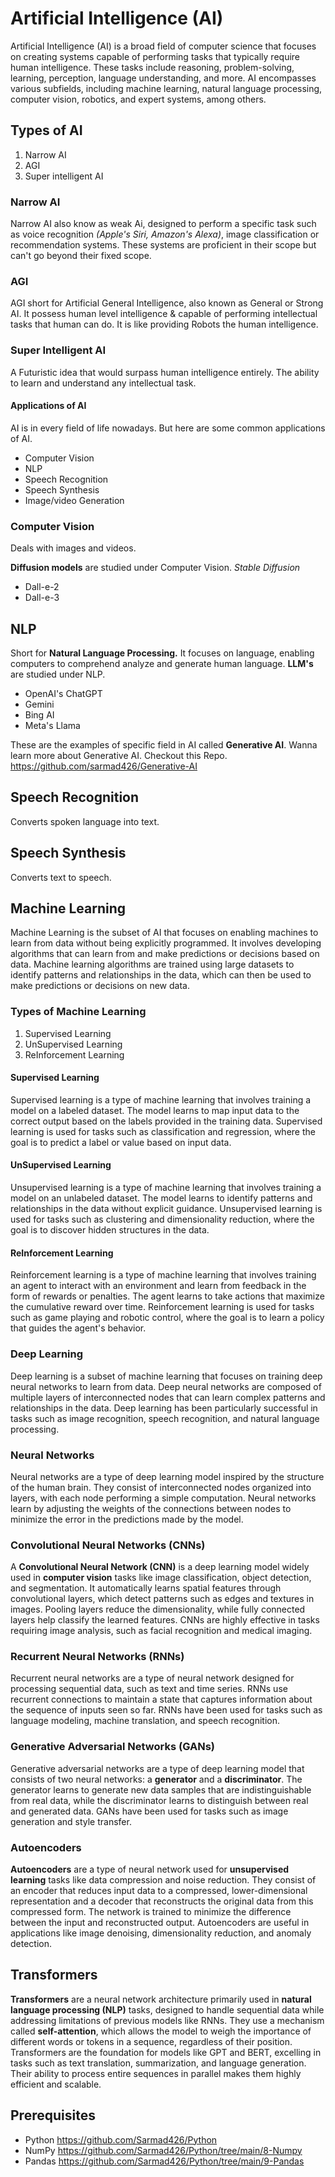 # Artificial Intelligence (AI)

Artificial Intelligence (AI) is a broad field of computer science that focuses on creating systems capable of performing tasks that typically require human intelligence. These tasks include reasoning, problem-solving, learning, perception, language understanding, and more. AI encompasses various subfields, including machine learning, natural language processing, computer vision, robotics, and expert systems, among others.

## Types of AI

1. Narrow AI
2. AGI
3. Super intelligent AI

### Narrow AI

Narrow AI also know as weak Ai, designed to perform a specific task such as voice recognition *(Apple's Siri, Amazon's Alexa)*, image classification or recommendation systems. These systems are proficient in their scope but can't go beyond their fixed scope.

### AGI

AGI short for Artificial General Intelligence, also known as General or Strong AI. It possess human level intelligence & capable of performing intellectual tasks that human can do. It is like providing Robots the human intelligence.

### Super Intelligent AI

A Futuristic idea that would surpass human intelligence entirely. The ability to learn and understand any intellectual task.

#### Applications of AI

AI is in every field of life nowadays. But here are some common applications of AI.

- Computer Vision
- NLP
- Speech Recognition
- Speech Synthesis
- Image/video Generation

### Computer Vision

Deals with images and videos.

**Diffusion models** are studied under Computer Vision.
*Stable Diffusion*

- Dall-e-2
- Dall-e-3

## NLP

Short for **Natural Language Processing.** It focuses on language, enabling computers to comprehend analyze and generate human language.
**LLM's** are studied under NLP.

- OpenAI's ChatGPT
- Gemini
- Bing AI
- Meta's Llama

These are the examples of specific field in AI called **Generative AI**. Wanna learn more about Generative AI. Checkout this Repo.
<https://github.com/sarmad426/Generative-AI>

## Speech Recognition

Converts spoken language into text.

## Speech Synthesis

Converts text to speech.

## Machine Learning

Machine Learning is the subset of AI that focuses on enabling machines to learn from data without being explicitly programmed. It involves developing algorithms that can learn from and make predictions or decisions based on data. Machine learning algorithms are trained using large datasets to identify patterns and relationships in the data, which can then be used to make predictions or decisions on new data.

### Types of Machine Learning

1. Supervised Learning
2. UnSupervised Learning
3. ReInforcement Learning

#### Supervised Learning

Supervised learning is a type of machine learning that involves training a model on a labeled dataset. The model learns to map input data to the correct output based on the labels provided in the training data. Supervised learning is used for tasks such as classification and regression, where the goal is to predict a label or value based on input data.

#### UnSupervised Learning

Unsupervised learning is a type of machine learning that involves training a model on an unlabeled dataset. The model learns to identify patterns and relationships in the data without explicit guidance. Unsupervised learning is used for tasks such as clustering and dimensionality reduction, where the goal is to discover hidden structures in the data.

#### ReInforcement Learning

Reinforcement learning is a type of machine learning that involves training an agent to interact with an environment and learn from feedback in the form of rewards or penalties. The agent learns to take actions that maximize the cumulative reward over time. Reinforcement learning is used for tasks such as game playing and robotic control, where the goal is to learn a policy that guides the agent's behavior.

### Deep Learning

Deep learning is a subset of machine learning that focuses on training deep neural networks to learn from data. Deep neural networks are composed of multiple layers of interconnected nodes that can learn complex patterns and relationships in the data. Deep learning has been particularly successful in tasks such as image recognition, speech recognition, and natural language processing.

### Neural Networks

Neural networks are a type of deep learning model inspired by the structure of the human brain. They consist of interconnected nodes organized into layers, with each node performing a simple computation. Neural networks learn by adjusting the weights of the connections between nodes to minimize the error in the predictions made by the model.

### Convolutional Neural Networks (CNNs)

A **Convolutional Neural Network (CNN)** is a deep learning model widely used in **computer vision** tasks like image classification, object detection, and segmentation. It automatically learns spatial features through convolutional layers, which detect patterns such as edges and textures in images. Pooling layers reduce the dimensionality, while fully connected layers help classify the learned features. CNNs are highly effective in tasks requiring image analysis, such as facial recognition and medical imaging.

### Recurrent Neural Networks (RNNs)

Recurrent neural networks are a type of neural network designed for processing sequential data, such as text and time series. RNNs use recurrent connections to maintain a state that captures information about the sequence of inputs seen so far. RNNs have been used for tasks such as language modeling, machine translation, and speech recognition.

### Generative Adversarial Networks (GANs)

Generative adversarial networks are a type of deep learning model that consists of two neural networks: a **generator** and a **discriminator**. The generator learns to generate new data samples that are indistinguishable from real data, while the discriminator learns to distinguish between real and generated data. GANs have been used for tasks such as image generation and style transfer.

### Autoencoders

**Autoencoders** are a type of neural network used for **unsupervised learning** tasks like data compression and noise reduction. They consist of an encoder that reduces input data to a compressed, lower-dimensional representation and a decoder that reconstructs the original data from this compressed form. The network is trained to minimize the difference between the input and reconstructed output. Autoencoders are useful in applications like image denoising, dimensionality reduction, and anomaly detection.

## Transformers

**Transformers** are a neural network architecture primarily used in **natural language processing (NLP)** tasks, designed to handle sequential data while addressing limitations of previous models like RNNs. They use a mechanism called **self-attention**, which allows the model to weigh the importance of different words or tokens in a sequence, regardless of their position. Transformers are the foundation for models like GPT and BERT, excelling in tasks such as text translation, summarization, and language generation. Their ability to process entire sequences in parallel makes them highly efficient and scalable.

## Prerequisites

- Python <https://github.com/Sarmad426/Python>
- NumPy <https://github.com/Sarmad426/Python/tree/main/8-Numpy>
- Pandas <https://github.com/Sarmad426/Python/tree/main/9-Pandas>
